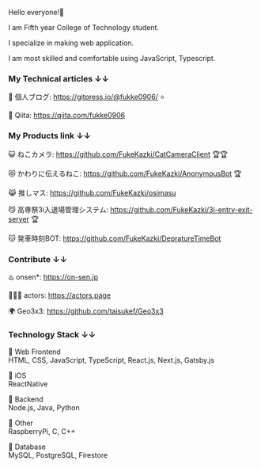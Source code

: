 Hello everyone!🚀

I am Fifth year College of Technology student.

I specialize in making web application.

I am most skilled and comfortable using JavaScript, Typescript.


### My Technical articles ↓↓

🚀 個人ブログ: https://gitpress.io/@fukke0906/ ⭐

🚀 Qiita: https://qiita.com/fukke0906


### My Products link ↓↓

😺 ねこカメラ: https://github.com/FukeKazki/CatCameraClient 🏆🏆

😻 かわりに伝えるねこ: https://github.com/FukeKazki/AnonymousBot 🏆

😹 推しマス: https://github.com/FukeKazki/osimasu

😼 高専祭3i入退場管理システム: https://github.com/FukeKazki/3i-entry-exit-server 🏆

😽 発車時刻BOT: https://github.com/FukeKazki/DepratureTimeBot

### Contribute ↓↓
♨️ onsen*: https://on-sen.jp  

👱🏻‍♀️ actors: https://actors.page  

🌍 Geo3x3: https://github.com/taisukef/Geo3x3

### Technology Stack ↓↓

🚀 Web Frontend  
HTML, CSS, JavaScript, TypeScript, React.js, Next.js, Gatsby.js

🚀 iOS  
ReactNative

🚀 Backend  
Node.js, Java, Python

🚀 Other  
RaspberryPi, C, C++

🚀 Database  
MySQL, PostgreSQL, Firestore

